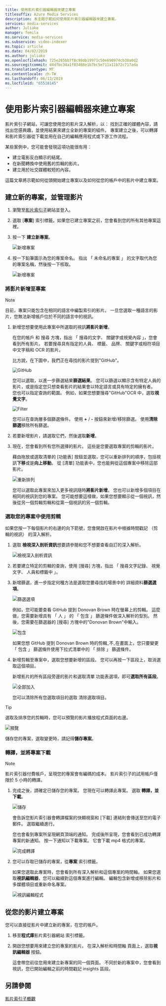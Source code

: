 ```yaml
---
title: 使用影片索引器編輯器來建立專案
titlesuffix: Azure Media Services
description: 本主題示範如何使用影片索引器編輯器來建立專案。
services: media-services
author: Juliako
manager: femila
ms.service: media-services
ms.subservice: video-indexer
ms.topic: article
ms.date: 04/02/2019
ms.author: juliako
ms.openlocfilehash: 725e265bb7f8c98db19971c50e690974cb38a0d2
ms.sourcegitcommit: d4dfbc34a1f03488e1b7bc5e711a11b72c717ada
ms.translationtype: MT
ms.contentlocale: zh-TW
ms.lasthandoff: 06/13/2019
ms.locfileid: "65518145"
---
```

# <a name="use-the-video-indexer-editor-to-create-projects"></a>使用影片索引器編輯器來建立專案

影片索引子網站，可讓您使用您的影片深入解析，以： 找到正確的媒體內容，請找出您感興趣，並使用結果來建立全新的專案的組件。 專案建立之後，可以轉譯和影片索引器從下載並用在自己的編輯應用程式或下游工作流程。

某些案例中，您可能會發現這項功能很有用︰ 

* 建立電影反白顯示的結尾。
* 在新聞轉換中使用舊的剪輯的影片。
* 建立用於社交媒體較短的內容。

這篇文章將示範如何從頭開始建立專案以及如何從您的帳戶中的影片中建立專案。

## <a name="create-new-project-and-manage-videos"></a>建立新的專案，並管理影片

1. 瀏覽至[影片索引子](https://www.videoindexer.ai/)網站並登入。
1. 選取 [**專案**] 索引標籤。如果您已建立專案之前，您會看到您的所有其他專案這裡。
1. 按一下 **建立新專案**。  

    ![新增專案](./media/video-indexer-view-edit/new-project.png)
1. 按一下鉛筆圖示為您的專案命名。 指出 「 未命名的專案 」 的文字取代為您的專案名稱，然後按一下核取。

    ![新增專案](./media/video-indexer-view-edit/new-project3.png)
    
### <a name="add-videos-to-the-project"></a>將影片新增至專案

> [!NOTE]
> 目前，專案只能包含在相同的語言中編製索引的影片。 一旦您選取一種語言的影片，您無法新增帳戶位於不同的語言中的視訊。

1. 新增您想要使用此專案中所選取的視訊**將影片新增**。

    在您的帳戶 和 搜尋 方塊，指出 「 搜尋的文字、 關鍵字或視覺內容 」，您會看到所有影片。 若要搜尋具有指定的人員、 標籤、 品牌、 關鍵字或相符項目中文字稿和 OCR 的影片。
    
    比方說，在下圖中，我們正在尋找的影片提到"GitHub"。
    
    ![GitHub](./media/video-indexer-view-edit/github.png)

    您可以選取，以進一步篩選結果**篩選結果**。 您可以篩選以顯示含有特定人員的影片，或是指定您只想查看影片的結果會以特定語言或具有特定的擁有者。 <br/> 您也可以指定查詢的範圍。 例如，如果您想要搜尋"GitHub"OCR 中，選取**視覺文字**。

    ![Filter](./media/video-indexer-view-edit/visual-text.png)

    您可以在查詢層多個篩選條件。 使用 **+** / **-** 按鈕來新增/移除篩選。 使用**清除篩選**移除所有篩選。
1. 若要新增影片，請選取它們，然後選取**新增**。
1. 現在，您會看到所有您所選擇的影片。 這些是您要選取專案的剪輯的影片。

    藉由拖放或選取清單的 [功能表] 按鈕並選取，您可以重新排列的順序，包括視訊**下移**或是**向上移動**。 從 [清單] 功能表中，您也能夠從這個專案中移除這部影片。 

    ![重新排列](./media/video-indexer-view-edit/rearrange.png)
    
    您可以選取此專案來加入更多視訊隨時**將影片新增**。 您也可以新增多個項目在相同的視訊到您的專案。 您可能想要這樣做，如果您想要顯示從一個視訊，然後從另一個剪輯剪輯和從第一個視訊的另一個剪輯。 

### <a name="select-clips-to-use-in-your-project"></a>選取您的專案中使用剪輯

如果您按一下每個影片的右邊的向下箭號，您會開啟在影片中根據時間戳記 （剪輯的視訊） 的深入解析。 

1. 選取 **檢視深入剖析資訊**想要請參閱和您不想要查看自訂的深入解析。 

    ![檢視深入剖析資訊](./media/video-indexer-view-edit/insights.png)
1. 若要建立特定的剪輯的查詢，使用 [搜尋] 方塊，指出 「 搜尋文字記錄、 視覺文字、 人員和標籤中 」。
1. 新增篩選，進一步指定何種方法是選取您要尋找的場景中的 詳細資料**篩選選項**。

    ![篩選選項](./media/video-indexer-view-edit/filter-options.png)

    例如，您可能要查看 GitHub 提到 Donovan Brown 時在螢幕上的剪輯。 這麼做，您需要新增具有 「 人 」 的 「 包含 」 篩選條件做深入解析的型別。 然後，您需要在篩選器的 [搜尋] 方塊中的"Donovan Brown"中輸入。
    
    ![包含](./media/video-indexer-view-edit/include.png)
    
    如果您想 GitHub 提到 Donovan Brown 時的剪輯_不_在畫面上，您只要變更 「 包含 」 篩選條件使用下拉式清單中的 「 排除 」 篩選條件。 

1. 新增剪輯至專案中，選取您想要新增的區段。 您可以再按一下區段上，取消選取這個項目。
    
    新增影片的所有區段旁邊的影片和選取清單 功能表選項，即可**選取所有區段**。 

    ![全部加入](./media/video-indexer-view-edit/add-all.png)

    您可以清除所有您選取項目的選取 清除選取項目。

> [!TIP]
> 選取及排序您的剪輯時，您可以預覽的影片播放程式頁面的右邊。 

![預覽](./media/video-indexer-view-edit/preview.png)

儲存您的專案，選取變更時，請記得**儲存專案**。 

### <a name="render-and-download-the-project"></a>轉譯，並將專案下載

> [!NOTE]
> 影片索引器付費帳戶，呈現您的專案會有編碼的成本。 影片索引子的試用帳戶僅限於 5 小時的轉譯。

1. 完成之後，請確定已儲存您的專案。 您現在可以轉譯此專案。 選取 **轉譯，並下載**。 

    ![儲存](./media/video-indexer-view-edit/save.png)

    會告訴您影片索引器會轉譯檔案的快顯視窗和 [下載] 連結則會傳送至您的電子郵件。 選取繼續進行。 
    
    您也會看到專案所呈現網頁頂端的通知。 完成後所呈現，您會看到已成功轉譯專案的新通知。 按一下通知以下載專案。 它會下載 mp4 格式的專案。

    ![完成轉譯](./media/video-indexer-view-edit/rendering-done.png)

1. 您可以存取已儲存的專案，從**專案** 索引標籤。 

    如果您選取此專案時，您會看到所有深入解析和這個專案的時間軸。 如果您選取**視訊編輯器**，您可以繼續對這個專案進行編輯。 編輯包含新增或移除影片和多媒體項目或重新命名專案。

    ![視訊編輯程式](./media/video-indexer-view-edit/video-editor.png)
     
## <a name="create-a-project-from-your-video"></a>從您的影片建立專案

您可以直接從影片中建立新的專案，在您的帳戶。 

1. 移至**程式庫**影片索引器網站 索引標籤。
1. 開啟您想要用來建立您的專案的影片。 在深入解析和時間軸 頁面上，選取**視訊編輯器** 按鈕。

    這會帶您前往您用來建立新專案的同一個頁面。 不同於新的專案中，您會看到視訊，您已開始編輯之前的時間戳記 insights 區段。

## <a name="see-also"></a>另請參閱

[影片索引子概觀](video-indexer-overview.md)

